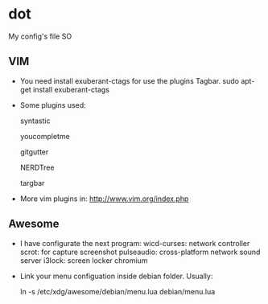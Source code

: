 dot
===

My config's file SO


## VIM

* You need install exuberant-ctags for use the plugins Tagbar.
    sudo apt-get install exuberant-ctags

* Some plugins used:

    syntastic

    youcompletme

    gitgutter

    NERDTree

    targbar

* More vim plugins in: http://www.vim.org/index.php


## Awesome

* I have configurate the next program:
    wicd-curses: network controller
    scrot: for capture screenshot
    pulseaudio: cross-platform network sound server
    i3lock: screen locker
    chromium

* Link your menu configuation inside debian folder. Usually:

    ln -s /etc/xdg/awesome/debian/menu.lua debian/menu.lua
